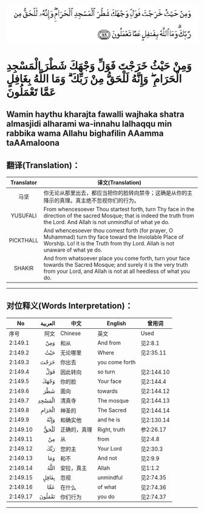 ![002:149](images/002_149.gif)

# وَمِنْ حَيْثُ خَرَجْتَ فَوَلِّ وَجْهَكَ شَطْرَ الْمَسْجِدِ الْحَرَامِ ۖ وَإِنَّهُ لَلْحَقُّ مِنْ رَبِّكَ ۗ وَمَا اللَّهُ بِغَافِلٍ عَمَّا تَعْمَلُونَ 

## Wamin haythu kharajta fawalli wajhaka shatra almasjidi alharami wa-innahu lalhaqqu min rabbika wama Allahu bighafilin AAamma taAAmaloona

## 翻译(Translation)：

| Translator | 译文(Translation)                                            |
| :--------: | ------------------------------------------------------------ |
|    马坚    | 你无论从那里出去，都应当把你的脸转向禁寺；这确是从你的主降示的真理。真主绝不忽视你们的行为。 |
|  YUSUFALI  | From whencesoever Thou startest forth, turn Thy face in the direction of the sacred Mosque; that is indeed the truth from the Lord. And Allah is not unmindful of what ye do. |
| PICKTHALL  | And whencesoever thou comest forth (for prayer, O Muhammad) turn thy face toward the Inviolable Place of Worship. Lo! it is the Truth from thy Lord. Allah is not unaware of what ye do. |
|   SHAKIR   | And from whatsoever place you come forth, turn your face towards the Sacred Mosque; and surely it is the very truth from your Lord, and Allah is not at all heedless of what you do. |

---

## 对位释义(Words Interpretation)：

| No       | العربية | 中文         | English        | 曾用词     |
| -------- | ------: | ------------ | -------------- | ---------- |
| 序号     |    阿文 | Chinese      | 英文           | Used       |
| 2:149.1  |     وَمِنْ | 和从         | And from       | 见2:8.1    |
| 2:149.2  |     حَيْثُ | 无论哪里     | Where          | 见2:35.11  |
| 2:149.3  |    خَرَجْتَ | 你出去       | you come forth |            |
| 2:149.4  |     فَوَلِّ | 因此转向     | so turn        | 见2:144.10 |
| 2:149.5  |    وَجْهَكَ | 你的脸       | Your face      | 见2:144.4  |
| 2:149.6  |     شَطْرَ | 面向         | towards        | 见2:144.12 |
| 2:149.7  |  الْمَسْجِدِ | 清真寺       | The mosque     | 见2:144.13 |
| 2:149.8  |  الْحَرَامِ | 神圣的       | The Sacred     | 见2:144.14 |
| 2:149.9  |    وَإِنَّهُ | 和确实他     | and he is      | 见2:130.14 |
| 2:149.10 |    لَلْحَقُّ | 正确的，真理 | Right, truth   | 参2:26.17  |
| 2:149.11 |      مِنْ | 从           | from           | 见2:4.8    |
| 2:149.12 |     رَبِّكَ | 您的主       | Your Lord      | 见2:30.3   |
| 2:149.13 |     وَمَا | 和不         | And not        | 见2:9.9    |
| 2:149.14 |    اللَّهُ | 安拉，真主   | Allah          | 见1:1.2    |
| 2:149.15 |   بِغَافِلٍ | 忽视         | unmindful      | 见2:74.35  |
| 2:149.16 |     عَمَّا | 在什么       | of what        | 见2:74.36  |
| 2:149.17 |  تَعْمَلُونَ | 你们行为     | you do         | 见2:74.37  |

---

